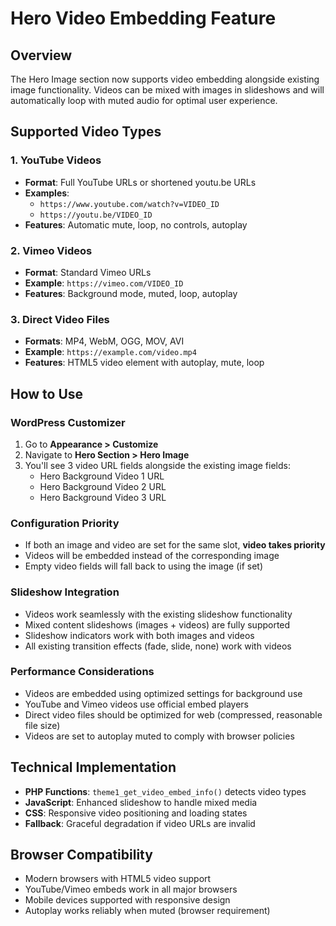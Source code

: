 # Hero Video Embedding Feature

## Overview

The Hero Image section now supports video embedding alongside existing image functionality. Videos can be mixed with images in slideshows and will automatically loop with muted audio for optimal user experience.

## Supported Video Types

### 1. YouTube Videos
- **Format**: Full YouTube URLs or shortened youtu.be URLs
- **Examples**: 
  - `https://www.youtube.com/watch?v=VIDEO_ID`
  - `https://youtu.be/VIDEO_ID`
- **Features**: Automatic mute, loop, no controls, autoplay

### 2. Vimeo Videos
- **Format**: Standard Vimeo URLs
- **Example**: `https://vimeo.com/VIDEO_ID`
- **Features**: Background mode, muted, loop, autoplay

### 3. Direct Video Files
- **Formats**: MP4, WebM, OGG, MOV, AVI
- **Example**: `https://example.com/video.mp4`
- **Features**: HTML5 video element with autoplay, mute, loop

## How to Use

### WordPress Customizer

1. Go to **Appearance > Customize**
2. Navigate to **Hero Section > Hero Image**
3. You'll see 3 video URL fields alongside the existing image fields:
   - Hero Background Video 1 URL
   - Hero Background Video 2 URL
   - Hero Background Video 3 URL

### Configuration Priority

- If both an image and video are set for the same slot, **video takes priority**
- Videos will be embedded instead of the corresponding image
- Empty video fields will fall back to using the image (if set)

### Slideshow Integration

- Videos work seamlessly with the existing slideshow functionality
- Mixed content slideshows (images + videos) are fully supported
- Slideshow indicators work with both images and videos
- All existing transition effects (fade, slide, none) work with videos

### Performance Considerations

- Videos are embedded using optimized settings for background use
- YouTube and Vimeo videos use official embed players
- Direct video files should be optimized for web (compressed, reasonable file size)
- Videos are set to autoplay muted to comply with browser policies

## Technical Implementation

- **PHP Functions**: `theme1_get_video_embed_info()` detects video types
- **JavaScript**: Enhanced slideshow to handle mixed media
- **CSS**: Responsive video positioning and loading states
- **Fallback**: Graceful degradation if video URLs are invalid

## Browser Compatibility

- Modern browsers with HTML5 video support
- YouTube/Vimeo embeds work in all major browsers
- Mobile devices supported with responsive design
- Autoplay works reliably when muted (browser requirement)